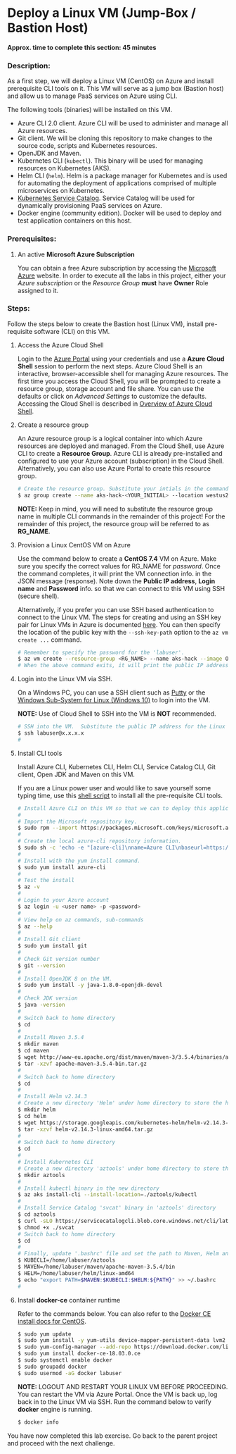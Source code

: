 #  Deploy a Linux VM (Jump-Box / Bastion Host)
**Approx. time to complete this section: 45 minutes**

### Description:
As a first step, we will deploy a Linux VM (CentOS) on Azure and install prerequisite CLI tools on it.  This VM will serve as a jump box (Bastion host) and allow us to manage PaaS services on Azure using CLI.

The following tools (binaries) will be installed on this VM.
- Azure CLI 2.0 client.  Azure CLI will be used to administer and manage all Azure resources.
- Git client.  We will be cloning this repository to make changes to the source code, scripts and Kubernetes resources.
- OpenJDK and Maven.
- Kubernetes CLI (`kubectl`).  This binary will be used for managing resources on Kubernetes (AKS).
- Helm CLI (`helm`).  Helm is a package manager for Kubernetes and is used for automating the deployment of applications comprised of multiple microservices on Kubernetes.
- [Kubernetes Service Catalog](https://kubernetes.io/docs/concepts/extend-kubernetes/service-catalog/). Service Catalog will be used for dynamically provisioning PaaS services on Azure.
- Docker engine (community edition).  Docker will be used to deploy and test application containers on this host.

### Prerequisites:
1. An active **Microsoft Azure Subscription**

   You can obtain a free Azure subscription by accessing the [Microsoft Azure](https://azure.microsoft.com/en-us/?v=18.12) website.  In order to execute all the labs in this project, either your *Azure subscription* or the *Resource Group* **must** have **Owner** Role assigned to it.

### Steps:
Follow the steps below to create the Bastion host (Linux VM), install pre-requisite software (CLI) on this VM.

1. Access the Azure Cloud Shell

   Login to the [Azure Portal](https://portal.azure.com) using your credentials and use a **Azure Cloud Shell** session to perform the next steps.  Azure Cloud Shell is an interactive, browser-accessible shell for managing Azure resources.  The first time you access the Cloud Shell, you will be prompted to create a resource group, storage account and file share.  You can use the defaults or click on *Advanced Settings* to customize the defaults.  Accessing the Cloud Shell is described in [Overview of Azure Cloud Shell](https://docs.microsoft.com/en-us/azure/cloud-shell/overview). 

2. Create a resource group

   An Azure resource group is a logical container into which Azure resources are deployed and managed.  From the Cloud Shell, use Azure CLI to create a **Resource Group**.  Azure CLI is already pre-installed and configured to use your Azure account (subscription) in the Cloud Shell.  Alternatively, you can also use Azure Portal to create this resource group.  

   ```bash
   # Create the resource group. Substitute your intials in the command below eg., aks-hack-GR
   $ az group create --name aks-hack-<YOUR_INITIAL> --location westus2
   ```

   **NOTE:** Keep in mind, you will need to substitute the resource group name in multiple CLI commands in the remainder of this project!  For the remainder of this project, the resource group will be referred to as **RG_NAME**.

3. Provision a Linux CentOS VM on Azure

   Use the command below to create a **CentOS 7.4** VM on Azure.  Make sure you specify the correct values for RG_NAME for *password*.  Once the command completes, it will print the VM connection info. in the JSON message (response).  Note down the **Public IP address**, **Login name** and **Password** info. so that we can connect to this VM using SSH (secure shell).

   Alternatively, if you prefer you can use SSH based authentication to connect to the Linux VM.  The steps for creating and using an SSH key pair for Linux VMs in Azure is documented [here](https://docs.microsoft.com/en-us/azure/virtual-machines/linux/mac-create-ssh-keys).  You can then specify the location of the public key with the `--ssh-key-path` option to the `az vm create ...` command.

   ```bash
   # Remember to specify the password for the 'labuser'.
   $ az vm create --resource-group <RG_NAME> --name aks-hack --image OpenLogic:CentOS:7.4:7.4.20180118 --size Standard_B2s --generate-ssh-keys --admin-username labuser --admin-password <password> --authentication-type password
   # When the above command exits, it will print the public IP address, login name (labuser) and password.  Make a note of these values.
   ```

4. Login into the Linux VM via SSH.

   On a Windows PC, you can use a SSH client such as [Putty](https://putty.org/) or the [Windows Sub-System for Linux (Windows 10)](https://docs.microsoft.com/en-us/windows/wsl/install-win10) to login into the VM.

   **NOTE:** Use of Cloud Shell to SSH into the VM is **NOT** recommended.

   ```bash
   # SSH into the VM.  Substitute the public IP address for the Linux VM in the command below.
   $ ssh labuser@x.x.x.x
   #
   ```

5. Install CLI tools

   Install Azure CLI, Kubernetes CLI, Helm CLI, Service Catalog CLI, Git client, Open JDK and Maven on this VM.

   If you are a Linux power user and would like to save yourself some typing time, use this [shell script](./shell-scripts/setup-bastion.sh) to install all the pre-requisite CLI tools.

   ```bash
   # Install Azure CLI on this VM so that we can to deploy this application to the AKS cluster later in step [D].
   #
   # Import the Microsoft repository key.
   $ sudo rpm --import https://packages.microsoft.com/keys/microsoft.asc
   #
   # Create the local azure-cli repository information.
   $ sudo sh -c 'echo -e "[azure-cli]\nname=Azure CLI\nbaseurl=https://packages.microsoft.com/yumrepos/azure-cli\nenabled=1\ngpgcheck=1\ngpgkey=https://packages.microsoft.com/keys/microsoft.asc" > /etc/yum.repos.d/azure-cli.repo'
   #
   # Install with the yum install command.
   $ sudo yum install azure-cli
   #
   # Test the install
   $ az -v
   #
   # Login to your Azure account
   $ az login -u <user name> -p <password>
   #
   # View help on az commands, sub-commands
   $ az --help
   #
   # Install Git client
   $ sudo yum install git
   #
   # Check Git version number
   $ git --version
   #
   # Install OpenJDK 8 on the VM.
   $ sudo yum install -y java-1.8.0-openjdk-devel
   #
   # Check JDK version
   $ java -version
   #
   # Switch back to home directory
   $ cd
   #
   # Install Maven 3.5.4
   $ mkdir maven
   $ cd maven
   $ wget http://www-eu.apache.org/dist/maven/maven-3/3.5.4/binaries/apache-maven-3.5.4-bin.tar.gz
   $ tar -xzvf apache-maven-3.5.4-bin.tar.gz
   #
   # Switch back to home directory
   $ cd
   #
   # Install Helm v2.14.3
   # Create a new directory 'Helm' under home directory to store the helm binary
   $ mkdir helm
   $ cd helm
   $ wget https://storage.googleapis.com/kubernetes-helm/helm-v2.14.3-linux-amd64.tar.gz
   $ tar -xzvf helm-v2.14.3-linux-amd64.tar.gz
   #
   # Switch back to home directory
   $ cd
   #
   # Install Kubernetes CLI
   # Create a new directory 'aztools' under home directory to store the kubectl binary
   $ mkdir aztools
   #
   # Install kubectl binary in the new directory
   $ az aks install-cli --install-location=./aztools/kubectl
   #
   # Install Service Catalog 'svcat' binary in 'aztools' directory
   $ cd aztools
   $ curl -sLO https://servicecatalogcli.blob.core.windows.net/cli/latest/$(uname -s)/$(uname -m)/svcat
   $ chmod +x ./svcat
   # Switch back to home directory
   $ cd
   #
   # Finally, update '.bashrc' file and set the path to Maven, Helm and Kubectl binaries
   $ KUBECLI=/home/labuser/aztools
   $ MAVEN=/home/labuser/maven/apache-maven-3.5.4/bin
   $ HELM=/home/labuser/helm/linux-amd64
   $ echo "export PATH=$MAVEN:$KUBECLI:$HELM:${PATH}" >> ~/.bashrc
   #
   ```

6. Install **docker-ce** container runtime

   Refer to the commands below.  You can also refer to the [Docker CE install docs for CentOS](https://docs.docker.com/install/linux/docker-ce/centos/).

   ```bash
   $ sudo yum update
   $ sudo yum install -y yum-utils device-mapper-persistent-data lvm2
   $ sudo yum-config-manager --add-repo https://download.docker.com/linux/centos/docker-ce.repo
   $ sudo yum install docker-ce-18.03.0.ce
   $ sudo systemctl enable docker
   $ sudo groupadd docker
   $ sudo usermod -aG docker labuser
   ```

   **NOTE:** LOGOUT AND RESTART YOUR LINUX VM BEFORE PROCEEDING.  You can restart the VM via Azure Portal.  Once the VM is back up, log back in to the Linux VM via SSH.  Run the command below to verify **docker** engine is running.

   ```bash
   $ docker info
   ```

You have now completed this lab exercise.  Go back to the parent project and proceed with the next challenge. 

